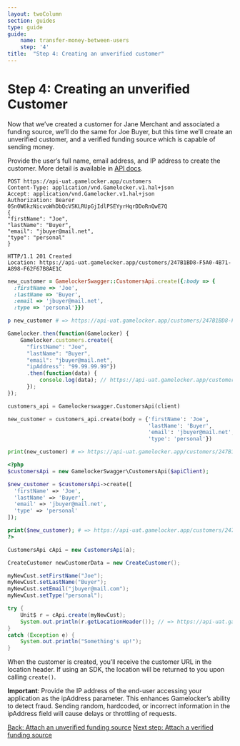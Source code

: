 ```yaml
---
layout: twoColumn
section: guides
type: guide
guide:
    name: transfer-money-between-users
    step: '4'
title:  "Step 4: Creating an unverified customer"
---
```


# Step 4: Creating an unverified Customer

Now that we’ve created a customer for Jane Merchant and associated a funding source, we’ll do the same for Joe Buyer, but this time we’ll create an unverified customer, and a verified funding source which is capable of sending money.

Provide the user’s full name, email address, and IP address to create the customer. More detail is available in [API docs](https://docsv2.gamelocker.app/#customers).

```raw
POST https://api-uat.gamelocker.app/customers
Content-Type: application/vnd.Gamelocker.v1.hal+json
Accept: application/vnd.Gamelocker.v1.hal+json
Authorization: Bearer 0Sn0W6kzNicvoWhDbQcVSKLRUpGjIdlPSEYyrHqrDDoRnQwE7Q
{
"firstName": "Joe",
"lastName": "Buyer",
"email": "jbuyer@mail.net",
"type": "personal"
}

HTTP/1.1 201 Created
Location: https://api-uat.gamelocker.app/customers/247B1BD8-F5A0-4B71-A898-F62F67B8AE1C
```
```ruby
new_customer = GamelockerSwagger::CustomersApi.create({:body => {
  :firstName => 'Joe',
  :lastName => 'Buyer',
  :email => 'jbuyer@mail.net',
  :type => 'personal'}})

p new_customer # => https://api-uat.gamelocker.app/customers/247B1BD8-F5A0-4B71-A898-F62F67B8AE1C
```
```javascript
Gamelocker.then(function(Gamelocker) {
    Gamelocker.customers.create({
      "firstName": "Joe",
      "lastName": "Buyer",
      "email": "jbuyer@mail.net",
      "ipAddress": "99.99.99.99"})
      .then(function(data) {
          console.log(data); // https://api-uat.gamelocker.app/customers/247B1BD8-F5A0-4B71-A898-F62F67B8AE1C
      });
});
```
```python
customers_api = Gamelockerswagger.CustomersApi(client)

new_customer = customers_api.create(body = {'firstName': 'Joe',
                                            'lastName': 'Buyer',
                                            'email': 'jbuyer@mail.net',
                                            'type': 'personal'})

print(new_customer) # => https://api-uat.gamelocker.app/customers/247B1BD8-F5A0-4B71-A898-F62F67B8AE1C
```
```php
<?php
$customersApi = new GamelockerSwagger\CustomersApi($apiClient);

$new_customer = $customersApi->create([
  'firstName' => 'Joe',
  'lastName' => 'Buyer',
  'email' => 'jbuyer@mail.net',
  'type' => 'personal'
]);

print($new_customer); # => https://api-uat.gamelocker.app/customers/247B1BD8-F5A0-4B71-A898-F62F67B8AE1C
?>
```
```java
CustomersApi cApi = new CustomersApi(a);

CreateCustomer newCustomerData = new CreateCustomer();

myNewCust.setFirstName("Joe");
myNewCust.setLastName("Buyer");
myNewCust.setEmail("jbuyer@mail.com");
myNewCust.setType("personal");

try {
    Unit$ r = cApi.create(myNewCust);
    System.out.println(r.getLocationHeader()); // => https://api-uat.gamelocker.app/customers/247B1BD8-F5A0-4B71-A898-F62F67B8AE1C
}
catch (Exception e) {
    System.out.println("Something's up!");
}
```

When the customer is created, you’ll receive the customer URL in the location header. If using an SDK, the location will be returned to you upon calling `create()`.

**Important**: Provide the IP address of the end-user accessing your application as the ipAddress parameter. This enhances Gamelocker’s ability to detect fraud. Sending random, hardcoded, or incorrect information in the ipAddress field will cause delays or throttling of requests.


<nav class="pager-nav">
    <a href="./03-attach-unverified-bank.html">Back: Attach an unverified funding source</a>
    <a href="05-attach-verified-bank.html">Next step: Attach a verified funding source</a>
</nav>
